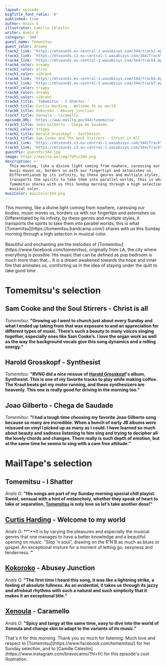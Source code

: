 ```yaml
---
layout: episode
bigTitle_font_ratio: '6'
published: true
author: Anaïs G
illustrator: Camille Célestin
writer: Anaïs G
category: '344'
guest_name: Tomemitsu
guest_color: dreamy
track2_link: 'https://mtsounds.eu-central-1.wasabisys.com/344/track2.mp3'
track3_link: 'https://mtsounds.s3.eu-central-1.wasabisys.com/344/Track%203.mp3'
track4_link: 'https://mtsounds.eu-central-1.wasabisys.com/344/track4.mp3'
track4_color: dreamy
track3_color: bliss
track1_color: vibrant
track6_link: 'https://mtsounds.eu-central-1.wasabisys.com/344/track6.mp3'
track7_link: 'https://mtsounds.eu-central-1.wasabisys.com/344/track7.mp3'
track7_color: trippy
track6_color: dreamy
track5_color: vibrant
track4_title: 'Tomemitsu - I Shatter '
track5_title: Curtis Harding - Welcome to my world
track6_title: Kokoroko - Abusey junction
track7_title: Xenoula - Caramello
episode_URL: 'https://www.mailta.pe/344/tomemitsu'
track3_title: João Gilberto - Chega de Saudade
track2_color: trippy
track2_title: Harald Grosskopf - Synthesist
track1_title: Sam Cooke and The Soul Stirrers - Christ it All
track1_link: 'https://mtsounds.s3.eu-central-1.wasabisys.com/344/Track%201.mp3'
track5_link: 'https://mtsounds.s3.eu-central-1.wasabisys.com/344/Track%205.mp3'
guestPic: guestPic344.jpg
image: https://mailta.pe/img/fbPic344.png
description: >-
  This morning, like a divine light coming from nowhere, caressing our bodies,
  music moves us, borders us with our fingertips and astonishes us.
  Differentiated by its infinity, by these genres and multiple styles, it
  transports the spirits to take them into parallel worlds, this is what
  Tomemitsu shares with us this Sunday morning through a high selection in
  musical color.  
musiColor: musiColor344.png
---
```

<p id="introduction">This morning, like a divine light coming from nowhere, caressing our bodies, music moves us, borders us with our fingertips and astonishes us. Differentiated by its infinity, by these genres and multiple styles, it transports the spirits to take them into parallel worlds, this is what [Tomemitsu](https://tomemitsu.bandcamp.com/) shares with us this Sunday morning through a high selection in musical color. 
<br><br>
Beautiful and enchanting are the melodies of [Tomemitsu](https://www.facebook.com/tomemitsu), originally from LA, the city where everything is possible. His music that can be defined as pop bedroom is much more than that... It is a dream awakened towards the hope and inner fire that animates us, comforting us in the idea of staying under the quilt to take good time . 
</p>

 
# Tomemitsu's selection

## Sam Cooke and the Soul Stirrers - Christ is all
_Tomemitsu_: **"**Growing up I went to church just about every Sunday and what I ended up taking from that was exposure to and an appreciation for different types of music. There’s such a beauty to many voices singing together, especially ones like Sam Cooke’s. I love the organ work as well as the way the background vocals give this song dynamics and a rolling energy.**"**

## Harold Grosskopf - Synthesist
_Tomemitsu_: **"**RVNG did a nice reissue of [Harold Grosskopf](http://www.haraldgrosskopf.de/)'s album, Synthesist. This is one of my favorite tracks to play while making coffee. The Kraut beats get my motor running, and these synthesizers are heavenly. This one is really good for driving in the morning too.**"**

## Joao Gilberto - Chega de Saudade
_Tomemitsu_: **"**I had a tough time choosing my favorite Joao Gilberto song because so many are incredible. When a bunch of early JB albums were reissued on vinyl I picked up as many as I could. I have learned so much about beauty and sadness listening to him sing and trying to decipher all the lovely chords and changes. There really is such depth of emotion, but at the same time he seems to sing with a care free attitude.**"** 


# MailTape's selection

## Tomemitsu - I Shatter 
_Anaïs G_: **"**His songs are part of my Sunday morning special chill playist. Sweet, sensual with a hint of melancholy, whether they speak of heart to take or separation, [Tomemitsu](https://soundcloud.com/tomemitsu) is only love so let’s take another dose!**"**

## [Curtis Harding](https://soundcloud.com/curtishardingofficial) - Welcome to my world
_Anaïs G_: **"**It is by varying the pleasures and especially the musical genres that one manages to have a better knowledge and a beautiful opening on music. "Slop 'n soul", drawing on the R'N'B as much as blues or gospel. An exceptional mixture for a moment of letting go, sexyness and tenderness. **"**

## [Kokoroko](https://www.facebook.com/kokorokomusic/) - Abusey Junction
_Anaïs G_: **"**The first time I heard this song, it was like a lightning strike, a feeling of absolute fullness. As an evidential, it takes us through its jazzy and afrobeat rhythms with such a natural and such simplicity that it makes it an exceptional title.**"**

## [Xenoula](https://www.facebook.com/xenoulaofficial/) - Caramello
_Anaïs G_: **"**Spicy and tangy at the same time, easy to dive into the world of Xenoula and change skin to adapt to the variants of its music.**"**


<p id="outroduction">That's it for this morning. Thank you so much for listening. Much love and respect to [Tomemitsu](https://www.facebook.com/tomemitsu/) for her Sunday selection, and to [Camille Célestin](https://www.instagram.com/bravocamo/?hl=fr) for this episode's cool illustration.</p>
